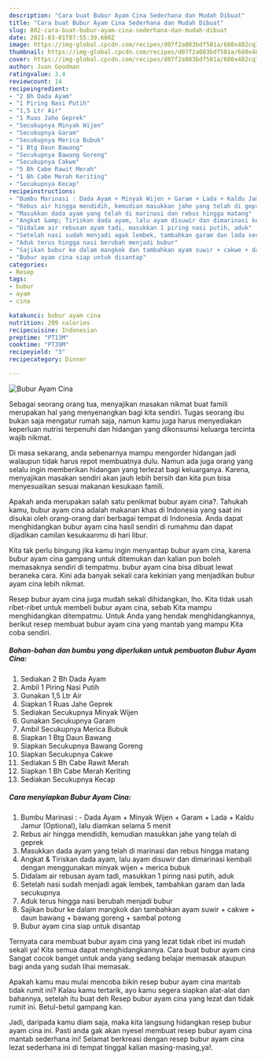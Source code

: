 ```yaml
---
description: "Cara buat Bubur Ayam Cina Sederhana dan Mudah Dibuat"
title: "Cara buat Bubur Ayam Cina Sederhana dan Mudah Dibuat"
slug: 802-cara-buat-bubur-ayam-cina-sederhana-dan-mudah-dibuat
date: 2021-03-01T07:55:39.600Z
image: https://img-global.cpcdn.com/recipes/d07f2a083bdf581a/680x482cq70/bubur-ayam-cina-foto-resep-utama.jpg
thumbnail: https://img-global.cpcdn.com/recipes/d07f2a083bdf581a/680x482cq70/bubur-ayam-cina-foto-resep-utama.jpg
cover: https://img-global.cpcdn.com/recipes/d07f2a083bdf581a/680x482cq70/bubur-ayam-cina-foto-resep-utama.jpg
author: Juan Goodman
ratingvalue: 3.4
reviewcount: 14
recipeingredient:
- "2 Bh Dada Ayam"
- "1 Piring Nasi Putih"
- "1,5 Ltr Air"
- "1 Ruas Jahe Geprek"
- "Secukupnya Minyak Wijen"
- "Secukupnya Garam"
- "Secukupnya Merica Bubuk"
- "1 Btg Daun Bawang"
- "Secukupnya Bawang Goreng"
- "Secukupnya Cakwe"
- "5 Bh Cabe Rawit Merah"
- "1 Bh Cabe Merah Keriting"
- "Secukupnya Kecap"
recipeinstructions:
- "Bumbu Marinasi : Dada Ayam + Minyak Wijen + Garam + Lada + Kaldu Jamur (Optional), lalu diamkan selama 5 menit"
- "Rebus air hingga mendidih, kemudian masukkan jahe yang telah di geprek"
- "Masukkan dada ayam yang telah di marinasi dan rebus hingga matang"
- "Angkat &amp; Tiriskan dada ayam, lalu ayam disuwir dan dimarinasi kembali dengan menggunakan minyak wijen + merica bubuk"
- "Didalam air rebusan ayam tadi, masukkan 1 piring nasi putih, aduk"
- "Setelah nasi sudah menjadi agak lembek, tambahkan garam dan lada secukupnya"
- "Aduk terus hingga nasi berubah menjadi bubur"
- "Sajikan bubur ke dalam mangkok dan tambahkan ayam suwir + cakwe + daun bawang + bawang goreng + sambal potong"
- "Bubur ayam cina siap untuk disantap"
categories:
- Resep
tags:
- bubur
- ayam
- cina

katakunci: bubur ayam cina 
nutrition: 209 calories
recipecuisine: Indonesian
preptime: "PT13M"
cooktime: "PT39M"
recipeyield: "3"
recipecategory: Dinner

---
```



![Bubur Ayam Cina](https://img-global.cpcdn.com/recipes/d07f2a083bdf581a/680x482cq70/bubur-ayam-cina-foto-resep-utama.jpg)

Sebagai seorang orang tua, menyajikan masakan nikmat buat famili merupakan hal yang menyenangkan bagi kita sendiri. Tugas seorang ibu bukan saja mengatur rumah saja, namun kamu juga harus menyediakan keperluan nutrisi terpenuhi dan hidangan yang dikonsumsi keluarga tercinta wajib nikmat.

Di masa  sekarang, anda sebenarnya mampu mengorder hidangan jadi walaupun tidak harus repot membuatnya dulu. Namun ada juga orang yang selalu ingin memberikan hidangan yang terlezat bagi keluarganya. Karena, menyajikan masakan sendiri akan jauh lebih bersih dan kita pun bisa menyesuaikan sesuai makanan kesukaan famili. 



Apakah anda merupakan salah satu penikmat bubur ayam cina?. Tahukah kamu, bubur ayam cina adalah makanan khas di Indonesia yang saat ini disukai oleh orang-orang dari berbagai tempat di Indonesia. Anda dapat menghidangkan bubur ayam cina hasil sendiri di rumahmu dan dapat dijadikan camilan kesukaanmu di hari libur.

Kita tak perlu bingung jika kamu ingin menyantap bubur ayam cina, karena bubur ayam cina gampang untuk ditemukan dan kalian pun boleh memasaknya sendiri di tempatmu. bubur ayam cina bisa dibuat lewat beraneka cara. Kini ada banyak sekali cara kekinian yang menjadikan bubur ayam cina lebih nikmat.

Resep bubur ayam cina juga mudah sekali dihidangkan, lho. Kita tidak usah ribet-ribet untuk membeli bubur ayam cina, sebab Kita mampu menghidangkan ditempatmu. Untuk Anda yang hendak menghidangkannya, berikut resep membuat bubur ayam cina yang mantab yang mampu Kita coba sendiri.

<!--inarticleads1-->

##### Bahan-bahan dan bumbu yang diperlukan untuk pembuatan Bubur Ayam Cina:

1. Sediakan 2 Bh Dada Ayam
1. Ambil 1 Piring Nasi Putih
1. Gunakan 1,5 Ltr Air
1. Siapkan 1 Ruas Jahe Geprek
1. Sediakan Secukupnya Minyak Wijen
1. Gunakan Secukupnya Garam
1. Ambil Secukupnya Merica Bubuk
1. Siapkan 1 Btg Daun Bawang
1. Siapkan Secukupnya Bawang Goreng
1. Siapkan Secukupnya Cakwe
1. Sediakan 5 Bh Cabe Rawit Merah
1. Siapkan 1 Bh Cabe Merah Keriting
1. Sediakan Secukupnya Kecap




<!--inarticleads2-->

##### Cara menyiapkan Bubur Ayam Cina:

1. Bumbu Marinasi : - Dada Ayam + Minyak Wijen + Garam + Lada + Kaldu Jamur (Optional), lalu diamkan selama 5 menit
1. Rebus air hingga mendidih, kemudian masukkan jahe yang telah di geprek
1. Masukkan dada ayam yang telah di marinasi dan rebus hingga matang
1. Angkat &amp; Tiriskan dada ayam, lalu ayam disuwir dan dimarinasi kembali dengan menggunakan minyak wijen + merica bubuk
1. Didalam air rebusan ayam tadi, masukkan 1 piring nasi putih, aduk
1. Setelah nasi sudah menjadi agak lembek, tambahkan garam dan lada secukupnya
1. Aduk terus hingga nasi berubah menjadi bubur
1. Sajikan bubur ke dalam mangkok dan tambahkan ayam suwir + cakwe + daun bawang + bawang goreng + sambal potong
1. Bubur ayam cina siap untuk disantap




Ternyata cara membuat bubur ayam cina yang lezat tidak ribet ini mudah sekali ya! Kita semua dapat menghidangkannya. Cara buat bubur ayam cina Sangat cocok banget untuk anda yang sedang belajar memasak ataupun bagi anda yang sudah lihai memasak.

Apakah kamu mau mulai mencoba bikin resep bubur ayam cina mantab tidak rumit ini? Kalau kamu tertarik, ayo kamu segera siapkan alat-alat dan bahannya, setelah itu buat deh Resep bubur ayam cina yang lezat dan tidak rumit ini. Betul-betul gampang kan. 

Jadi, daripada kamu diam saja, maka kita langsung hidangkan resep bubur ayam cina ini. Pasti anda gak akan nyesel membuat resep bubur ayam cina mantab sederhana ini! Selamat berkreasi dengan resep bubur ayam cina lezat sederhana ini di tempat tinggal kalian masing-masing,ya!.

